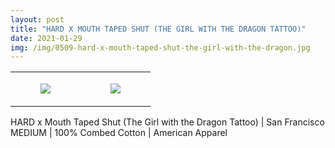 ```yaml
---
layout: post
title: "HARD X MOUTH TAPED SHUT (THE GIRL WITH THE DRAGON TATTOO)"
date: 2021-01-29
img: /img/0509-hard-x-mouth-taped-shut-the-girl-with-the-dragon.jpg
---
```




<table style="width:100%;"><tr><td style="vertical-align:top;">
      <figure class="tmblr-full" data-orig-height="2048" data-orig-width="1365" data-orig-src="https://concertshirts.netlify.app/shirts/0509/0509-01.jpg"><img src="https://64.media.tumblr.com/7776a82fb3f9ad0133c7ad4fc5fab24d/516fae3c23b9c5ce-8a/s540x810/737293439692ebe082599b51b5d0d6e7f3c1bb08.jpg" data-orig-height="2048" data-orig-width="1365" data-orig-src="https://concertshirts.netlify.app/shirts/0509/0509-01.jpg"/></figure></td>
    <td style="vertical-align:top;">
      <figure class="tmblr-full" data-orig-height="2048" data-orig-width="1365" data-orig-src="https://concertshirts.netlify.app/shirts/0509/0509-02.jpg"><img src="https://64.media.tumblr.com/e56dbf837355460d446ed1aa4ed4c729/516fae3c23b9c5ce-85/s540x810/016e45a623acc517fd03e10097493910b33dc847.jpg" data-orig-height="2048" data-orig-width="1365" data-orig-src="https://concertshirts.netlify.app/shirts/0509/0509-02.jpg"/></figure></td>
  </tr></table><p>
  HARD x Mouth Taped Shut (The Girl with the Dragon Tattoo) | San Francisco<br/>MEDIUM | 100% Combed Cotton | American Apparel
</p>
